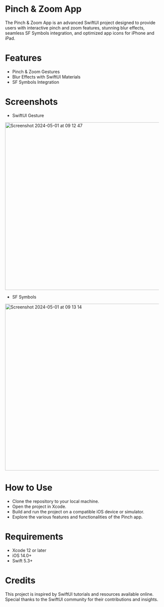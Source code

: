 # Pinch & Zoom App
The Pinch & Zoom App is an advanced SwiftUI project designed to provide users with interactive pinch and zoom features, stunning blur effects, seamless SF Symbols integration, and optimized app icons for iPhone and iPad.

# Features
- Pinch & Zoom Gestures
- Blur Effects with SwiftUI Materials
- SF Symbols Integration
# Screenshots

- SwiftUI Gesture
<img width="547" alt="Screenshot 2024-05-01 at 09 12 47" src="https://github.com/kathir56/Pinch/assets/139846785/9c905811-012d-4219-ad67-3f3957708585">

- SF Symbols
<img width="544" alt="Screenshot 2024-05-01 at 09 13 14" src="https://github.com/kathir56/Pinch/assets/139846785/4264ccc5-e4b0-467e-acd3-6d595006c501">



# How to Use
- Clone the repository to your local machine.
- Open the project in Xcode.
- Build and run the project on a compatible iOS device or simulator.
- Explore the various features and functionalities of the Pinch app.
# Requirements
- Xcode 12 or later
- iOS 14.0+
- Swift 5.3+
# Credits
This project is inspired by SwiftUI tutorials and resources available online. Special thanks to the SwiftUI community for their contributions and insights.
